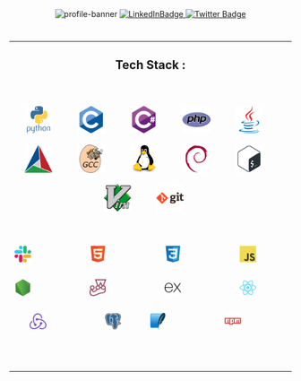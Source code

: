 <div id="badges" align="center" style="text-align: center; margin-bottom: 40px;">
  <img src="https://media.licdn.com/dms/image/D4D16AQHXeOkJfdkavQ/profile-displaybackgroundimage-shrink_350_1400/0/1705348977025?e=1713398400&v=beta&t=uWuiF6oOiUC8KBlmLuESHptfTRm2wdqpaDfxEBP3xOk" title="profile-banner" />
  <a href="https://www.linkedin.com/in/francoibanezweb/">
    <img src="https://img.shields.io/badge/LinkedIn-blue?style=for-the-badge&logo=linkedin&logoColor=white" alt="LinkedInBadge"> 
  </a>
  <a href="https://twitter.com/francoibanezweb">
    <img src="https://img.shields.io/badge/Twitter-blue?style=for-the-badge&logo=twitter&logoColor=white" alt="Twitter Badge"/>
  </a>
</div>

---

<div align="center" style="text-align: center; margin-bottom: 60px;">
  <h2> Tech Stack :</h2>
</div>

<div align="center" style="display: inline-flex; flex-wrap: wrap; justify-content: center; align-items: center; gap: 20px; margin-bottom: 60px;">
  <img src="https://github.com/devicons/devicon/blob/master/icons/python/python-original-wordmark.svg" title="python" alt="python" width="50" height="50"/>&nbsp;
  <img src="https://github.com/devicons/devicon/blob/master/icons/c/c-original.svg" title="c" alt="c" width="50" height="50"/>&nbsp;
  <img src="https://github.com/devicons/devicon/blob/master/icons/csharp/csharp-original.svg" title="csharp" alt="cshpar" width="50" height="50"/>&nbsp;
  <img src="https://github.com/devicons/devicon/blob/master/icons/php/php-original.svg" title="c" alt="c" width="50" height="50"/>&nbsp;
  <img src="https://github.com/devicons/devicon/blob/master/icons/java/java-original.svg" title="java" alt="java" width="50" height="50"/>&nbsp;
  <img src="https://github.com/devicons/devicon/blob/master/icons/cmake/cmake-original.svg" title="Cmake" alt="Cmake" width="50" height="50"/>&nbsp;  
  <img src="https://github.com/devicons/devicon/blob/master/icons/gcc/gcc-original.svg" title="gcc" alt="gcc" width="50" height="50"/>&nbsp;  
  <img src="https://github.com/devicons/devicon/blob/master/icons/linux/linux-original.svg" title="linux" alt="linux" width="50" height="50"/>&nbsp;
  <img src="https://github.com/devicons/devicon/blob/master/icons/debian/debian-original.svg" title="debian" alt="debian" width="50" height="50"/>&nbsp;
  <img src="https://github.com/devicons/devicon/blob/master/icons/bash/bash-original.svg" title="Bash" alt="Bash" width="50" height="50"/>&nbsp;
  <img src="https://github.com/devicons/devicon/blob/master/icons/vim/vim-original.svg" title="Vim" alt="Vim" width="50" height="50"/>&nbsp;
  <img src="https://github.com/devicons/devicon/blob/master/icons/git/git-original-wordmark.svg" title="Git" alt="Git" width="50" height="50"/>&nbsp;
</div>

<div align="center" style="display: inline-flex; flex-wrap: wrap; justify-content: center; align-items: center; gap: 30px 50px; width: 100%; margin-bottom: 60px;">
  <img src="https://github.com/devicons/devicon/blob/master/icons/slack/slack-original.svg" title="Slack" alt="Slack" width="30" height="30"/>&nbsp;
  <img src="https://github.com/devicons/devicon/blob/master/icons/html5/html5-original.svg" title="HTML5" alt="HTML" width="30" height="30"/>&nbsp;
  <img src="https://github.com/devicons/devicon/blob/master/icons/css3/css3-original.svg"  title="CSS3" alt="CSS" width="30" height="30"/>&nbsp;  
  <img src="https://github.com/devicons/devicon/blob/master/icons/javascript/javascript-original.svg" title="JavaScript" alt="JavaScript" width="30" height="30"/>&nbsp;
  <img src="https://github.com/devicons/devicon/blob/master/icons/nodejs/nodejs-original.svg" title="NodeJS" alt="NodeJS" width="30" height="30"/>&nbsp;
  <img src="https://github.com/devicons/devicon/blob/master/icons/jest/jest-plain.svg" title="jest" alt="jest" width="30" height="30"/>&nbsp;
  <img src="https://github.com/devicons/devicon/blob/master/icons/express/express-original.svg" title="Express" alt="Express" width="30" height="30"/>&nbsp;
  <img src="https://github.com/devicons/devicon/blob/master/icons/react/react-original.svg" title="React" alt="React" width="30" height="30"/>&nbsp;
  <img src="https://github.com/devicons/devicon/blob/master/icons/redux/redux-original.svg" title="Redux" alt="Redux " width="30" height="30"/>&nbsp;
  <img src="https://github.com/devicons/devicon/blob/master/icons/postgresql/postgresql-original.svg" title="PostgreSQL" alt="PostgreSQL" width="30" height="30"/>
  <img src="https://github.com/devicons/devicon/blob/master/icons/sqlite/sqlite-original.svg" title="sqlite"  alt="sqlite" width="30" height="30"/>&nbsp;
  <img src="https://github.com/devicons/devicon/blob/master/icons/npm/npm-original-wordmark.svg" title="npm"  alt="npm" width="30" height="30"/>&nbsp;
  
</div>

---
